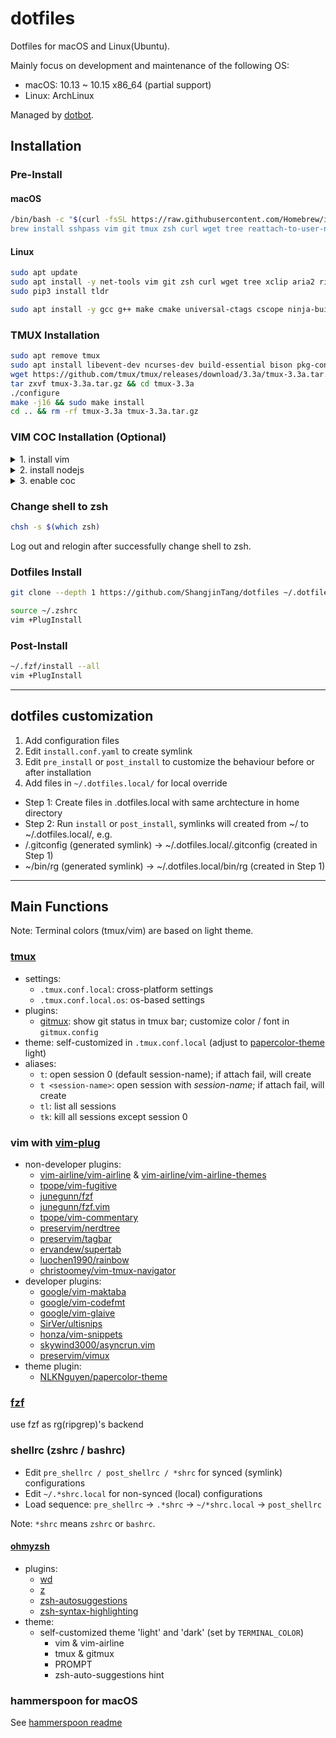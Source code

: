 # dotfiles

Dotfiles for macOS and Linux(Ubuntu).

Mainly focus on development and maintenance of the following OS:

- macOS: 10.13 ~ 10.15 x86_64 (partial support)
- Linux: ArchLinux

Managed by [dotbot](https://github.com/anishathalye/dotbot).

## Installation

### Pre-Install

#### macOS

```bash
/bin/bash -c "$(curl -fsSL https://raw.githubusercontent.com/Homebrew/install/HEAD/install.sh)
brew install sshpass vim git tmux zsh curl wget tree reattach-to-user-namespace tldr
```

#### Linux

```bash
sudo apt update
sudo apt install -y net-tools vim git zsh curl wget tree xclip aria2 ripgrep tree rsync python3-pip
sudo pip3 install tldr
```

```bash
sudo apt install -y gcc g++ make cmake universal-ctags cscope ninja-build
```

### TMUX Installation

```bash
sudo apt remove tmux
sudo apt install libevent-dev ncurses-dev build-essential bison pkg-config
wget https://github.com/tmux/tmux/releases/download/3.3a/tmux-3.3a.tar.gz
tar zxvf tmux-3.3a.tar.gz && cd tmux-3.3a
./configure
make -j16 && sudo make install
cd .. && rm -rf tmux-3.3a tmux-3.3a.tar.gz
```

### VIM COC Installation (Optional)

<details>

  <summary>1. install vim</summary>

  ```bash
  sudo apt remove vim
  sudo apt install -y libncurses5-dev libgtk2.0-dev libatk1.0-dev libcairo2-dev libx11-dev libxpm-dev libxt-dev
  wget https://ftp.nluug.nl/pub/vim/unix/vim-9.0.tar.bz2
  tar xvf vim-9.0.tar.bz2 && cd vim90
  ./configure --enable-python3interp
  make -j16 && sudo make install
  cd .. && rm vim-9.0.tar.bz2 && rm -rf vim90
  ```

</details>

<details>

  <summary>2. install nodejs</summary>

  ```bash
  wget https://nodejs.org/dist/v16.17.0/node-v16.17.0-linux-x64.tar.xz
  sudo tar xvf node-v16.17.0-linux-x64.tar.xz -C /opt/
  sudo mv /opt/node-v16.17.0-linux-x64 /opt/node
  rm node-v16.17.0-linux-x64.tar.xz
  ```
  add `/opt/node/bin` to $PATH.

</details>

<details>

  <summary>3. enable coc</summary>

  ```bash
  sudo apt install -y clangd clang clang-format
  echo "export VIM_COC_ENABLE=1" >> ~/.zshrc.local
  ```

</details>

### Change shell to zsh

```bash
chsh -s $(which zsh)
```

Log out and relogin after successfully change shell to zsh.

### Dotfiles Install

```bash
git clone --depth 1 https://github.com/ShangjinTang/dotfiles ~/.dotfiles && ~/.dotfiles/install
```

```bash
source ~/.zshrc
vim +PlugInstall
```

### Post-Install

```bash
~/.fzf/install --all
vim +PlugInstall
```

---

## dotfiles customization

1. Add configuration files
2. Edit `install.conf.yaml` to create symlink
3. Edit `pre_install` or `post_install` to customize the behaviour before or after installation
4. Add files in `~/.dotfiles.local/` for local override
  - Step 1: Create files in .dotfiles.local with same archtecture in home directory
  - Step 2: Run `install` or `post_install`, symlinks will created from ~/ to ~/.dotfiles.local/, e.g.
  - /.gitconfig (generated symlink) -> ~/.dotfiles.local/.gitconfig (created in Step 1)
  - ~/bin/rg (generated symlink) -> ~/.dotfiles.local/bin/rg (created in Step 1)

---

## Main Functions

Note: Terminal colors (tmux/vim) are based on light theme.

### [tmux](https://github.com/gpakosz/.tmux.git)

- settings:
  - `.tmux.conf.local`: cross-platform settings
  - `.tmux.conf.local.os`: os-based settings
- plugins:
  - [gitmux](https://github.com/arl/gitmux): show git status in tmux bar; customize color / font in `gitmux.config`
- theme: self-customized in `.tmux.conf.local` (adjust to [papercolor-theme](https://github.com/NLKNguyen/papercolor-theme) light)
- aliases:
  - `t`: open session 0 (default session-name); if attach fail, will create
  - `t <session-name>`: open session with *session-name*; if attach fail, will create
  - `tl`: list all sessions
  - `tk`: kill all sessions except session 0

### vim with [vim-plug](https://github.com/junegunn/vim-plug)

- non-developer plugins:
  - [vim-airline/vim-airline](https://github.com/vim-airline/vim-airline) & [vim-airline/vim-airline-themes](https://github.com/vim-airline/vim-airline-themes)
  - [tpope/vim-fugitive](https://github.com/tpope/vim-fugitive)
  - [junegunn/fzf](https://github.com/junegunn/fzf)
  - [junegunn/fzf.vim](https://github.com/junegunn/fzf.vim)
  - [tpope/vim-commentary](https://github.com/tpope/vim-commentary)
  - [preservim/nerdtree](https://github.com/preservim/nerdtree)
  - [preservim/tagbar](https://github.com/preservim/tagbar)
  - [ervandew/supertab](https://github.com/ervandew/supertab)
  - [luochen1990/rainbow](https://github.com/luochen1990/rainbow)
  - [christoomey/vim-tmux-navigator](https://github.com/christoomey/vim-tmux-navigator)
- developer plugins:
  - [google/vim-maktaba](https://github.com/google/vim-maktaba)
  - [google/vim-codefmt](https://github.com/google/vim-codefmt)
  - [google/vim-glaive](https://github.com/google/vim-glaive)
  - [SirVer/ultisnips](https://github.com/SirVer/ultisnips)
  - [honza/vim-snippets](https://github.com/honza/vim-snippets)
  - [skywind3000/asyncrun.vim](https://github.com/skywind3000/asyncrun.vim)
  - [preservim/vimux](https://github.com/preservim/vimux)
- theme plugin:
  - [NLKNguyen/papercolor-theme](https://github.com/NLKNguyen/papercolor-theme)

### [fzf](https://github.com/junegunn/fzf)

use fzf as rg(ripgrep)'s backend

### shellrc (zshrc / bashrc)

- Edit `pre_shellrc / post_shellrc / *shrc` for synced (symlink) configurations
- Edit `~/.*shrc.local` for non-synced (local) configurations
- Load sequence: `pre_shellrc` -> `.*shrc` -> `~/*shrc.local` ->  `post_shellrc`

Note: `*shrc` means `zshrc` or `bashrc`.

#### [ohmyzsh](https://github.com/ohmyzsh/ohmyzsh)

- plugins:
  - [wd](https://github.com/mfaerevaag/wd)
  - [z](https://github.com/rupa/z)
  - [zsh-autosuggestions](https://github.com/zsh-users/zsh-autosuggestions)
  - [zsh-syntax-highlighting](https://github.com/zsh-users/zsh-syntax-highlighting)
- theme:
  - self-customized theme 'light' and 'dark' (set by `TERMINAL_COLOR`)
    - vim & vim-airline
    - tmux & gitmux
    - PROMPT
    - zsh-auto-suggestions hint

### hammerspoon for macOS

See [hammerspoon readme](https://github.com/ShangjinTang/dotfiles/blob/master/macos/hammerspoon/README.md)

